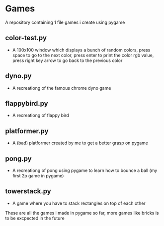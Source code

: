 # Games
A repository containing 1 file games i create using pygame

## color-test.py
  - A 100x100 window which displays a bunch of random colors, press space to go to the next color, press enter to print the color rgb value, press right key arrow to go back to the previous color

## dyno.py
  - A recreationg of the famous chrome dyno game

## flappybird.py
  - A recreationg of flappy bird 

## platformer.py
  - A (bad) platformer created by me to get a better grasp on pygame

## pong.py
  - A recreationg of pong using pygame to learn how to bounce a ball (my first 2p game in pygame)

## towerstack.py
  - A game where you have to stack rectangles on top of each other

These are all the games i made in pygame so far, more games like bricks is to be excpected in the future
